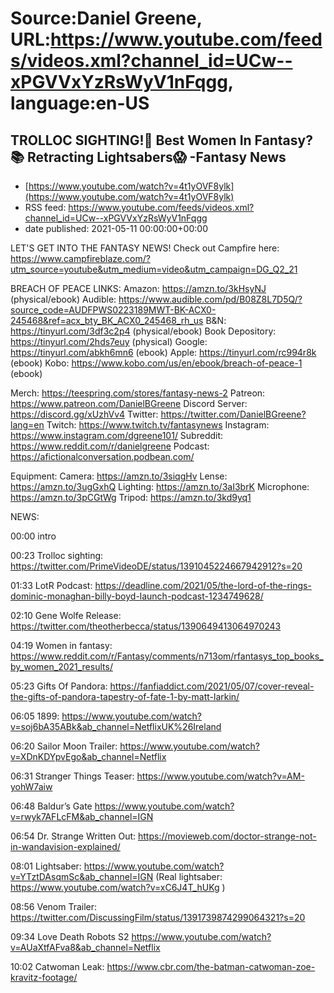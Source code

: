 # Source:Daniel Greene, URL:https://www.youtube.com/feeds/videos.xml?channel_id=UCw--xPGVVxYzRsWyV1nFqgg, language:en-US

## TROLLOC SIGHTING!👀 Best Women In Fantasy?📚 Retracting Lightsabers😱 -Fantasy News
 - [https://www.youtube.com/watch?v=4t1yOVF8ylk](https://www.youtube.com/watch?v=4t1yOVF8ylk)
 - RSS feed: https://www.youtube.com/feeds/videos.xml?channel_id=UCw--xPGVVxYzRsWyV1nFqgg
 - date published: 2021-05-11 00:00:00+00:00

LET'S GET INTO THE FANTASY NEWS! 
Check out Campfire here: https://www.campfireblaze.com/?utm_source=youtube&utm_medium=video&utm_campaign=DG_Q2_21 

BREACH OF PEACE LINKS: 
Amazon: https://amzn.to/3kHsyNJ (physical/ebook)
Audible: https://www.audible.com/pd/B08Z8L7D5Q/?source_code=AUDFPWS0223189MWT-BK-ACX0-245468&ref=acx_bty_BK_ACX0_245468_rh_us
B&N: https://tinyurl.com/3df3c2p4 (physical/ebook)
Book Depository: https://tinyurl.com/2hds7euy (physical)
Google: https://tinyurl.com/abkh6mn6 (ebook)
Apple: https://tinyurl.com/rc994r8k (ebook)
Kobo: https://www.kobo.com/us/en/ebook/breach-of-peace-1 (ebook)

Merch: https://teespring.com/stores/fantasy-news-2
Patreon: https://www.patreon.com/DanielBGreene
Discord Server: https://discord.gg/xUzhVv4
Twitter: https://twitter.com/DanielBGreene?lang=en
Twitch: https://www.twitch.tv/fantasynews
Instagram: https://www.instagram.com/dgreene101/
Subreddit: https://www.reddit.com/r/danielgreene 
Podcast: https://afictionalconversation.podbean.com/

Equipment: 
Camera: https://amzn.to/3siqgHv 
Lense: https://amzn.to/3ugGxhQ 
Lighting: https://amzn.to/3aI3brK 
Microphone: https://amzn.to/3pCGtWg 
Tripod: https://amzn.to/3kd9yq1 

NEWS: 

00:00 intro

00:23 Trolloc sighting: https://twitter.com/PrimeVideoDE/status/1391045224667942912?s=20 

01:33 LotR Podcast: https://deadline.com/2021/05/the-lord-of-the-rings-dominic-monaghan-billy-boyd-launch-podcast-1234749628/ 

02:10 Gene Wolfe Release: https://twitter.com/theotherbecca/status/1390649413064970243 

04:19 Women in fantasy: https://www.reddit.com/r/Fantasy/comments/n713om/rfantasys_top_books_by_women_2021_results/ 

05:23 Gifts Of Pandora: https://fanfiaddict.com/2021/05/07/cover-reveal-the-gifts-of-pandora-tapestry-of-fate-1-by-matt-larkin/ 

06:05 1899: https://www.youtube.com/watch?v=soj6bA35ABk&ab_channel=NetflixUK%26Ireland 

06:20 Sailor Moon Trailer: https://www.youtube.com/watch?v=XDnKDYpvEgo&ab_channel=Netflix 

06:31 Stranger Things Teaser: https://www.youtube.com/watch?v=AM-yohW7aiw 

06:48 Baldur’s Gate https://www.youtube.com/watch?v=rwyk7AFLcFM&ab_channel=IGN 

06:54 Dr. Strange Written Out: https://movieweb.com/doctor-strange-not-in-wandavision-explained/ 

08:01 Lightsaber: https://www.youtube.com/watch?v=YTztDAsqmSc&ab_channel=IGN 
(Real lightsaber: https://www.youtube.com/watch?v=xC6J4T_hUKg ) 

08:56 Venom Trailer: https://twitter.com/DiscussingFilm/status/1391739874299064321?s=20 

09:34 Love Death Robots S2 https://www.youtube.com/watch?v=AUaXtfAFva8&ab_channel=Netflix 

10:02 Catwoman Leak: https://www.cbr.com/the-batman-catwoman-zoe-kravitz-footage/

